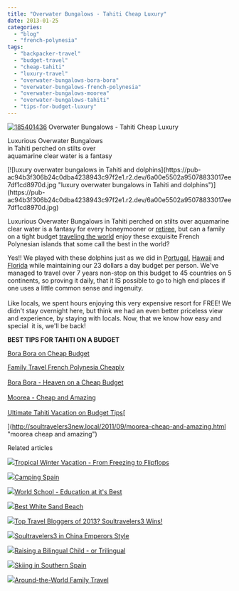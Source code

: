 ```yaml
---
title: "Overwater Bungalows - Tahiti Cheap Luxury"
date: 2013-01-25
categories: 
  - "blog"
  - "french-polynesia"
tags: 
  - "backpacker-travel"
  - "budget-travel"
  - "cheap-tahiti"
  - "luxury-travel"
  - "overwater-bungalows-bora-bora"
  - "overwater-bungalows-french-polynesia"
  - "overwater-bungalows-moorea"
  - "overwater-bungalows-tahiti"
  - "tips-for-budget-luxury"
---
```


[![185401436](https://pub-ac94b3f306b24c0dba4238943c97f2e1.r2.dev/6a00e5502a95078833017d406ae7d1970c.jpg "185401436")](https://pub-ac94b3f306b24c0dba4238943c97f2e1.r2.dev/6a00e5502a95078833017d406ae7d1970c.jpg) Overwater Bungalows - Tahiti Cheap Luxury  
  
Luxurious Overwater Bungalows  
in Tahiti perched on stilts over  
aquamarine clear water is a fantasy

<!--more--> [![luxury overwater bungalows in Tahiti and dolphins](https://pub-ac94b3f306b24c0dba4238943c97f2e1.r2.dev/6a00e5502a95078833017ee7df1cd8970d.jpg "luxury overwater bungalows in Tahiti and dolphins")](https://pub-ac94b3f306b24c0dba4238943c97f2e1.r2.dev/6a00e5502a95078833017ee7df1cd8970d.jpg)  
  
Luxurious Overwater Bungalows in Tahiti perched on stilts over aquamarine clear water is a fantasy for every honeymooner or [retiree](http://soultravelers3new.local/2010/06/early-retirement-perpetual-travel-radical-early-retirement-with-kids-rtw-family-travel-multiyear.html "retire early travel tips"), but can a family on a tight budget [traveling the world](http://soultravelers3new.local/2012/12/around-the-world-family-travel.html#more "family traveling around the world") enjoy these exquisite French Polynesian islands that some call the best in the world?  
  
Yes!! We played with these dolphins just as we did in [Portugal](http://www.youtube.com/watch?v=4DwI5p8a3UM "swimming with dolphins"), [Hawaii](http://soultravelers3new.local/2011/02/sailing-the-stunning-napali-coast-of-kauai-hawaii-with-dolphins-snorkeling-fun.html "Hawaii kauai dolphins coast sail") and [Florida](http://soultravelers3new.local/2011/10/florida-road-trip-sun-fun-family-vacation.html "florida road trip") while maintaining our 23 dollars a day budget per person. We've managed to travel over 7 years non-stop on this budget to 45 countries on 5 continents, so proving it daily, that it IS possible to go to high end places if one uses a little common sense and ingenuity.  
[](http://soultravelers3new.local/2012/09/the-ultimate-tahiti-vacation-on-a-backpacker-low-budget.html "Tahiti vacation on budget best tips")  
Like locals, we spent hours enjoying this very expensive resort for FREE! We didn't stay overnight here, but think we had an even better priceless view and experience, by staying with locals. Now, that we know how easy and special  it is, we'll be back!  
  
**BEST TIPS FOR TAHITI ON A BUDGET**  
  
[Bora Bora on Cheap Budget](http://soultravelers3new.local/2010/11/bora-bora-on-a-cheap-budget-travel-tahiti-moorea-and-french-polynesia.html "Bora Bora on a cheap budget")  
  
[Family Travel French Polynesia Cheaply](http://soultravelers3new.local/2010/10/family-travel-french-polynesia-cheaply.html "family travel french polynesia cheaply")  
[  
Bora Bora - Heaven on a Cheap Budget](http://soultravelers3new.local/2012/06/bora-bora-heaven-on-a-cheap-budget.html "bora bora on a cheap budget")  
[  
Moorea - Cheap and Amazing](http://soultravelers3new.local/2011/09/moorea-cheap-and-amazing.html "moorea cheap and amazing")[  
](http://soultravelers3new.local/2011/09/moorea-cheap-and-amazing.html "moorea cheap and amazing")[  
Ultimate Tahiti Vacation on Budget Tips](http://soultravelers3new.local/2012/09/the-ultimate-tahiti-vacation-on-a-backpacker-low-budget.html "Tahiti vacation on budget best tips")[  
  
  
](http://soultravelers3new.local/2011/09/moorea-cheap-and-amazing.html "moorea cheap and amazing")  

Related articles

[![](http://i.zemanta.com/132755696_80_80.jpg)](http://soultravelers3new.local/2012/12/tropical-winter-vacation-from-freezing-to-flipflops.html)[Tropical Winter Vacation - From Freezing to Flipflops](http://soultravelers3new.local/2012/12/tropical-winter-vacation-from-freezing-to-flipflops.html)

[![](http://i.zemanta.com/137403788_80_80.jpg)](http://soultravelers3new.local/2013/01/camping-spain.html)[Camping Spain](http://soultravelers3new.local/2013/01/camping-spain.html)

[![](http://i.zemanta.com/138225478_80_80.jpg)](http://soultravelers3new.local/2013/01/world-school-education-at-its-best-.html)[World School - Education at it's Best](http://soultravelers3new.local/2013/01/world-school-education-at-its-best-.html)

[![](http://i.zemanta.com/135775485_80_80.jpg)](http://soultravelers3new.local/2013/01/best-white-sand-beach-.html)[Best White Sand Beach](http://soultravelers3new.local/2013/01/best-white-sand-beach-.html)

[![](http://i.zemanta.com/135568483_80_80.jpg)](http://soultravelers3new.local/2013/01/top-travel-bloggers-of-2013-soultravelers3-wins-.html)[Top Travel Bloggers of 2013? Soultravelers3 Wins!](http://soultravelers3new.local/2013/01/top-travel-bloggers-of-2013-soultravelers3-wins-.html)

[![](http://i.zemanta.com/130189927_80_80.jpg)](http://soultravelers3new.local/2012/12/soultravelers3-in-china-emperors-style.html)[Soultravelers3 in China Emperors Style](http://soultravelers3new.local/2012/12/soultravelers3-in-china-emperors-style.html)

[![](http://i.zemanta.com/137126168_80_80.jpg)](http://soultravelers3new.local/2013/01/raising-a-bilingual-child-or-trilingual.html)[Raising a Bilingual Child - or Trilingual](http://soultravelers3new.local/2013/01/raising-a-bilingual-child-or-trilingual.html)

[![](http://i.zemanta.com/134252240_80_80.jpg)](http://soultravelers3new.local/2012/12/skiing-in-southern-spain.html)[Skiing in Southern Spain](http://soultravelers3new.local/2012/12/skiing-in-southern-spain.html)

[![](http://i.zemanta.com/134800869_80_80.jpg)](http://soultravelers3new.local/2012/12/around-the-world-family-travel.html)[Around-the-World Family Travel](http://soultravelers3new.local/2012/12/around-the-world-family-travel.html)
